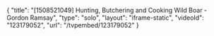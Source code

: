 {
    "title": "[1508521049] Hunting, Butchering and Cooking Wild Boar - Gordon Ramsay",
    "type": "solo",
    "layout": "iframe-static",
    "videoId": "123179052",
    "url": "\/tvpembed\/123179052"
}